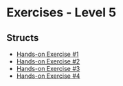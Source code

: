 # Exercises - Level 5
## Structs

* [Hands-on Exercise #1](https://github.com/momoYB/go-course-exercises/tree/master/Exercises%20-%20Ninja%20Level%205/Hands-on%20Exercise%20%231)
* [Hands-on Exercise #2](https://github.com/momoYB/go-course-exercises/tree/master/Exercises%20-%20Ninja%20Level%205/Hands-on%20Exercise%20%232)
* [Hands-on Exercise #3](https://github.com/momoYB/go-course-exercises/tree/master/Exercises%20-%20Ninja%20Level%205/Hands-on%20Exercise%20%233)
* [Hands-on Exercise #4](https://github.com/momoYB/go-course-exercises/tree/master/Exercises%20-%20Ninja%20Level%205/Hands-on%20Exercise%20%234)
